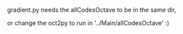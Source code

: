 gradient.py needs the allCodesOctave to be in the same dir,

or change the oct2py to run in '../Main/allCodesOctave' :)
